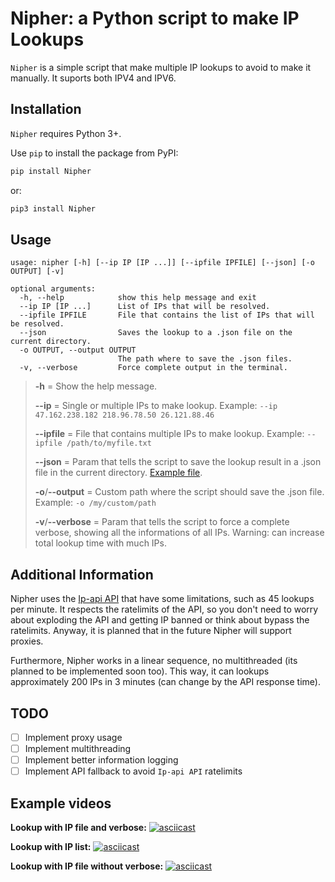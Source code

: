 # Nipher: a Python script to make IP Lookups
`Nipher` is a simple script that make multiple IP lookups to avoid to make it manually. It suports both IPV4 and IPV6.

## Installation
`Nipher` requires Python 3+.

Use `pip` to install the package from PyPI:

```bash
pip install Nipher
```

or:

```bash
pip3 install Nipher
```

## Usage
```
usage: nipher [-h] [--ip IP [IP ...]] [--ipfile IPFILE] [--json] [-o OUTPUT] [-v]

optional arguments:
  -h, --help            show this help message and exit
  --ip IP [IP ...]      List of IPs that will be resolved.
  --ipfile IPFILE       File that contains the list of IPs that will be resolved.
  --json                Saves the lookup to a .json file on the current directory.
  -o OUTPUT, --output OUTPUT
                        The path where to save the .json files.
  -v, --verbose         Force complete output in the terminal.

```
>**-h** = Show the help message.
>
>**--ip** = Single or multiple IPs to make lookup. Example: `--ip 47.162.238.182 218.96.78.50 26.121.88.46`
>
>**--ipfile** = File that contains multiple IPs to make lookup. Example: `--ipfile /path/to/myfile.txt`
>
>**--json** = Param that tells the script to save the lookup result in a .json file in the current directory. [Example file](https://jsonblob.com/9e1426d0-c066-11eb-a8c9-718ff0b27e56).
>
>**-o**/**--output** = Custom path where the script should save the .json file. Example: `-o /my/custom/path`
>
>**-v**/**--verbose** = Param that tells the script to force a complete verbose, showing all the informations of all IPs. Warning: can increase total lookup time with much IPs.

## Additional Information
Nipher uses the [Ip-api API](https://ip-api.com/docs/api:json) that have some limitations, such as 45 lookups per minute. It respects the ratelimits of the API, so you don't need to worry about exploding the API and getting IP banned or think about bypass the ratelimits. Anyway, it is planned that in the future Nipher will support proxies.

Furthermore, Nipher works in a linear sequence, no multithreaded (its planned to be implemented soon too). This way, it can lookups approximately 200 IPs in 3 minutes (can change by the API response time).

## TODO
- [ ] Implement proxy usage
- [ ] Implement multithreading
- [ ] Implement better information logging
- [ ] Implement API fallback to avoid `Ip-api API` ratelimits

## Example videos
**Lookup with IP file and verbose:**
[![asciicast](https://asciinema.org/a/GkfSiRdfMJ8S4ghWpOmDL46xB.svg)](https://asciinema.org/a/GkfSiRdfMJ8S4ghWpOmDL46xB)

**Lookup with IP list:**
[![asciicast](https://asciinema.org/a/c45gX2zy1zFc75S3ORtSrt59b.svg)](https://asciinema.org/a/c45gX2zy1zFc75S3ORtSrt59b)

**Lookup with IP file without verbose:**
[![asciicast](https://asciinema.org/a/B7leHeH4y5Amz4RKKEzBbGVGZ.svg)](https://asciinema.org/a/B7leHeH4y5Amz4RKKEzBbGVGZ)
